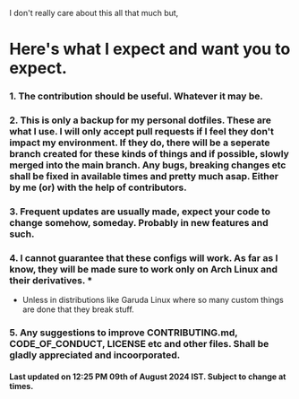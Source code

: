 I don't really care about this all that much but,
# Here's what I expect and want you to expect. 
### 1. The contribution should be useful. Whatever it may be. 
### 2. This is only a backup for my personal dotfiles. These are what I use. I will only accept pull requests if I feel they don't impact my environment. If they do, there will be a seperate branch created for these kinds of things and if possible, slowly merged into the main branch. Any bugs, breaking changes etc shall be fixed in available times and pretty much asap. Either by me (or) with the help of contributors. 
### 3. Frequent updates are usually made, expect your code to change somehow, someday. Probably in new features and such.
### 4. I cannot guarantee that these configs will work. As far as I know, they will be made sure to work only on Arch Linux and their derivatives. *
* Unless in distributions like Garuda Linux where so many custom things are done that they break stuff.
### 5. Any suggestions to improve CONTRIBUTING.md, CODE_OF_CONDUCT, LICENSE etc and other files. Shall be gladly appreciated and incoorporated. 
#### Last updated on 12:25 PM 09th of August 2024 IST. Subject to change at times. 

